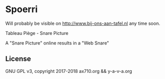 # Spoerri

Will probably be visible on http://www.bij-ons-aan-tafel.nl any time soon.

Tableau Piège - Snare Picture

A "Snare Picture" online results in a "Web Snare"


## License

GNU GPL v3, copyright 2017-2018 ax710.org && y-a-v-a.org
